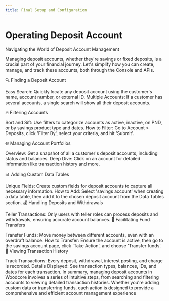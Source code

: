 ```yaml
---
title: Final Setup and Configuration
---
```


# Operating Deposit Account

Navigating the World of Deposit Account Management

Managing deposit accounts, whether they're savings or fixed deposits, is a crucial part of your financial journey. Let's simplify how you can create, manage, and track these accounts, both through the Console and APIs.

🔍 Finding a Deposit Account

Easy Search: Quickly locate any deposit account using the customer's name, account number, or external ID.
Multiple Accounts: If a customer has several accounts, a single search will show all their deposit accounts.

🔥 Filtering Accounts

Sort and Sift: Use filters to categorize accounts as active, inactive, on PND, or by savings product type and dates.
How to Filter: Go to Account > Deposits, click 'Filter By', select your criteria, and hit 'Submit'.

🌐 Managing Account Portfolios

Overview: Get a snapshot of all a customer's deposit accounts, including status and balances.
Deep Dive: Click on an account for detailed information like transaction history and more.

📊 Adding Custom Data Tables

Unique Fields: Create custom fields for deposit accounts to capture all necessary information.
How to Add: Select 'savings account' when creating a data table, then add it to the chosen deposit account from the Data Tables section.
💰 Handling Deposits and Withdrawals

Teller Transactions: Only users with teller roles can process deposits and withdrawals, ensuring accurate account balances.
🔄 Facilitating Fund Transfers

Transfer Funds: Move money between different accounts, even with an overdraft balance.
How to Transfer: Ensure the account is active, then go to the savings account page, click 'Take Action', and choose 'Transfer funds'.
📝 Viewing Transaction History

Track Transactions: Every deposit, withdrawal, interest posting, and charge is recorded.
Details Displayed: See transaction types, balances, IDs, and dates for each transaction.
In summary, managing deposit accounts in Woodcore involves a series of intuitive steps, from searching and filtering accounts to viewing detailed transaction histories. Whether you're adding custom data or transferring funds, each action is designed to provide a comprehensive and efficient account management experience